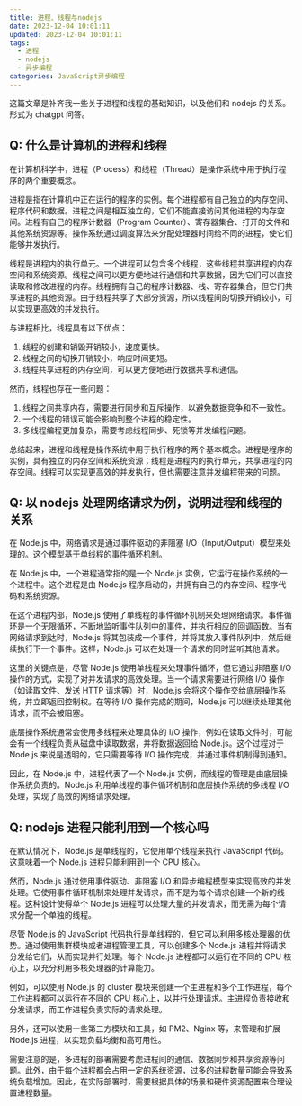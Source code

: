 ```yaml
---
title: 进程、线程与nodejs
date: 2023-12-04 10:01:11
updated: 2023-12-04 10:01:11
tags:
  - 进程
  - nodejs
  - 异步编程
categories: JavaScript异步编程
---
```


这篇文章是补齐我一些关于进程和线程的基础知识，以及他们和 nodejs 的关系。形式为 chatgpt 问答。

## Q: 什么是计算机的进程和线程

在计算机科学中，进程（Process）和线程（Thread）是操作系统中用于执行程序的两个重要概念。

进程是指在计算机中正在运行的程序的实例。每个进程都有自己独立的内存空间、程序代码和数据。进程之间是相互独立的，它们不能直接访问其他进程的内存空间。进程有自己的程序计数器（Program Counter）、寄存器集合、打开的文件和其他系统资源等。操作系统通过调度算法来分配处理器时间给不同的进程，使它们能够并发执行。

线程是进程内的执行单元。一个进程可以包含多个线程，这些线程共享进程的内存空间和系统资源。线程之间可以更方便地进行通信和共享数据，因为它们可以直接读取和修改进程的内存。线程拥有自己的程序计数器、栈、寄存器集合，但它们共享进程的其他资源。由于线程共享了大部分资源，所以线程间的切换开销较小，可以实现更高效的并发执行。

与进程相比，线程具有以下优点：

1. 线程的创建和销毁开销较小，速度更快。
2. 线程之间的切换开销较小，响应时间更短。
3. 线程共享进程的内存空间，可以更方便地进行数据共享和通信。

然而，线程也存在一些问题：

1. 线程之间共享内存，需要进行同步和互斥操作，以避免数据竞争和不一致性。
2. 一个线程的错误可能会影响到整个进程的稳定性。
3. 多线程编程更加复杂，需要考虑线程同步、死锁等并发编程问题。

总结起来，进程和线程是操作系统中用于执行程序的两个基本概念。进程是程序的实例，具有独立的内存空间和系统资源；线程是进程内的执行单元，共享进程的内存空间。线程可以实现更高效的并发执行，但也需要注意并发编程带来的问题。

## Q: 以 nodejs 处理网络请求为例，说明进程和线程的关系

在 Node.js 中，网络请求是通过事件驱动的非阻塞 I/O（Input/Output）模型来处理的。这个模型基于单线程的事件循环机制。

在 Node.js 中，一个进程通常指的是一个 Node.js 实例，它运行在操作系统的一个进程中。这个进程是由 Node.js 程序启动的，并拥有自己的内存空间、程序代码和系统资源。

在这个进程内部，Node.js 使用了单线程的事件循环机制来处理网络请求。事件循环是一个无限循环，不断地监听事件队列中的事件，并执行相应的回调函数。当有网络请求到达时，Node.js 将其包装成一个事件，并将其放入事件队列中，然后继续执行下一个事件。这样，Node.js 可以在处理一个请求的同时监听其他请求。

这里的关键点是，尽管 Node.js 使用单线程来处理事件循环，但它通过非阻塞 I/O 操作的方式，实现了对并发请求的高效处理。当一个请求需要进行网络 I/O 操作（如读取文件、发送 HTTP 请求等）时，Node.js 会将这个操作交给底层操作系统，并立即返回控制权。在等待 I/O 操作完成的期间，Node.js 可以继续处理其他请求，而不会被阻塞。

底层操作系统通常会使用多线程来处理具体的 I/O 操作，例如在读取文件时，可能会有一个线程负责从磁盘中读取数据，并将数据返回给 Node.js。这个过程对于 Node.js 来说是透明的，它只需要等待 I/O 操作完成，并通过事件机制得到通知。

因此，在 Node.js 中，进程代表了一个 Node.js 实例，而线程的管理是由底层操作系统负责的。Node.js 利用单线程的事件循环机制和底层操作系统的多线程 I/O 处理，实现了高效的网络请求处理。

## Q: nodejs 进程只能利用到一个核心吗

在默认情况下，Node.js 是单线程的，它使用单个线程来执行 JavaScript 代码。这意味着一个 Node.js 进程只能利用到一个 CPU 核心。

然而，Node.js 通过使用事件驱动、非阻塞 I/O 和异步编程模型来实现高效的并发处理。它使用事件循环机制来处理并发请求，而不是为每个请求创建一个新的线程。这种设计使得单个 Node.js 进程可以处理大量的并发请求，而无需为每个请求分配一个单独的线程。

尽管 Node.js 的 JavaScript 代码执行是单线程的，但它可以利用多核处理器的优势。通过使用集群模块或者进程管理工具，可以创建多个 Node.js 进程并将请求分发给它们，从而实现并行处理。每个 Node.js 进程都可以运行在不同的 CPU 核心上，以充分利用多核处理器的计算能力。

例如，可以使用 Node.js 的 cluster 模块来创建一个主进程和多个工作进程，每个工作进程都可以运行在不同的 CPU 核心上，以并行处理请求。主进程负责接收和分发请求，而工作进程负责实际的请求处理。

另外，还可以使用一些第三方模块和工具，如 PM2、Nginx 等，来管理和扩展 Node.js 进程，以实现负载均衡和高可用性。

需要注意的是，多进程的部署需要考虑进程间的通信、数据同步和共享资源等问题。此外，由于每个进程都会占用一定的系统资源，过多的进程数量可能会导致系统负载增加。因此，在实际部署时，需要根据具体的场景和硬件资源配置来合理设置进程数量。
